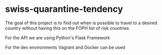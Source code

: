 # swiss-quarantine-tendency

The goal of this project is to find out when is possible to travel to a desired country without having this on the FOPH list of risk countries

For the API we are using Python's Flask Framework

For the dev environments Vagrant and Docker can be used